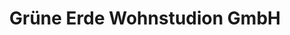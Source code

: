 ---
title: "Grüne Erde Wohnstudion GmbH"
url: /muenchen/gruene-erde-wohnstudion-gmbh/
shop: Raumausstattung
---